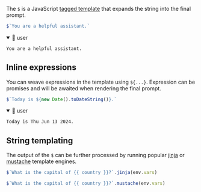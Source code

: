 
The `$` is a JavaScript [tagged template](https://developer.mozilla.org/en-US/docs/Web/JavaScript/Reference/Template_literals#tagged_templates) that expands the string into the final prompt.

```js title="example.genai.mjs" assistant=false user=true
$`You are a helpful assistant.`
```

<!-- genaiscript output start -->

<details open>
<summary>👤 user</summary>


```markdown wrap
You are a helpful assistant.
```


</details>

<!-- genaiscript output end -->




## Inline expressions

You can weave expressions in the template using `${...}`. Expression can be promises and will be awaited when rendering the final prompt.

```js title="example.genai.mjs" assistant=false user=true
$`Today is ${new Date().toDateString()}.`
```

<!-- genaiscript output start -->

<details open>
<summary>👤 user</summary>


```markdown wrap
Today is Thu Jun 13 2024.
```


</details>

<!-- genaiscript output end -->



## String templating

The output of the `$` can be further processed by running popular [jinja](https://www.npmjs.com/package/@huggingface/jinja) or [mustache](https://mustache.github.io/) template engines.

```js "jinja"
$`What is the capital of {{ country }}?`.jinja(env.vars)
```

```js "mustache"
$`What is the capital of {{ country }}?`.mustache(env.vars)
```

